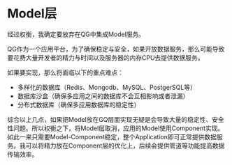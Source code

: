 # Model层

经过权衡，我确定要放弃在QG中集成Model服务。

QG作为一个应用平台，为了确保稳定与安全，如果开放数据服务，那么可能导致要花费大量开发者的精力与时间以及服务器的内存CPU去提供数据服务。

如果要实现，那么将面临以下的重点难点：
* 多样化的数据库（Redis、Mongodb、MySQL、PostgerSQL等）
* 数据库沙盒（确保多应用之间的数据库不会互相影响或者泄漏）
* 分布式数据库（确保多应用数据库的稳定性）

综合以上几点，如果把Model放在GQ层面实现无疑是会导致大量的稳定性、安全性问题。所以权衡之下，将Model层取消，应用的Model使用Component实现。如此一来只需要Model-Component稳定，整个Application即可正常提供数据服务。我可以将精力放在Component层的优化上，后续会提供管道等功能提高数据传输效率。

